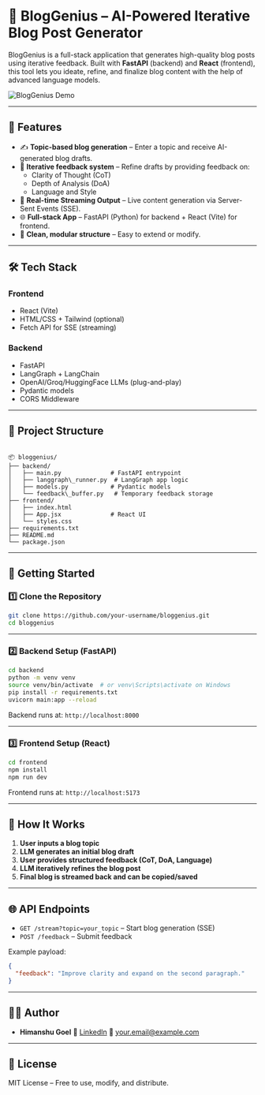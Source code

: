 # 🧠 BlogGenius – AI-Powered Iterative Blog Post Generator

BlogGenius is a full-stack application that generates high-quality blog posts using iterative feedback. Built with **FastAPI** (backend) and **React** (frontend), this tool lets you ideate, refine, and finalize blog content with the help of advanced language models.

![BlogGenius Demo](https://your-demo-gif-or-screenshot-url.com)

---

## 🚀 Features

- ✍️ **Topic-based blog generation** – Enter a topic and receive AI-generated blog drafts.
- 🔁 **Iterative feedback system** – Refine drafts by providing feedback on:
  - Clarity of Thought (CoT)
  - Depth of Analysis (DoA)
  - Language and Style
- 💬 **Real-time Streaming Output** – Live content generation via Server-Sent Events (SSE).
- 🌐 **Full-stack App** – FastAPI (Python) for backend + React (Vite) for frontend.
- 🎯 **Clean, modular structure** – Easy to extend or modify.

---

## 🛠️ Tech Stack

### Frontend
- React (Vite)
- HTML/CSS + Tailwind (optional)
- Fetch API for SSE (streaming)
  
### Backend
- FastAPI
- LangGraph + LangChain
- OpenAI/Groq/HuggingFace LLMs (plug-and-play)
- Pydantic models
- CORS Middleware

---

## 📂 Project Structure

```

📦 bloggenius/
├── backend/
│   ├── main.py              # FastAPI entrypoint
│   ├── langgraph\_runner.py  # LangGraph app logic
│   ├── models.py            # Pydantic models
│   └── feedback\_buffer.py   # Temporary feedback storage
├── frontend/
│   ├── index.html
│   ├── App.jsx              # React UI
│   └── styles.css
├── requirements.txt
├── README.md
└── package.json

````

---

## 🧪 Getting Started

### 1️⃣ Clone the Repository

```bash
git clone https://github.com/your-username/bloggenius.git
cd bloggenius
````

---

### 2️⃣ Backend Setup (FastAPI)

```bash
cd backend
python -m venv venv
source venv/bin/activate  # or venv\Scripts\activate on Windows
pip install -r requirements.txt
uvicorn main:app --reload
```

Backend runs at: `http://localhost:8000`

---

### 3️⃣ Frontend Setup (React)

```bash
cd frontend
npm install
npm run dev
```

Frontend runs at: `http://localhost:5173`

---

## 🧠 How It Works

1. **User inputs a blog topic**
2. **LLM generates an initial blog draft**
3. **User provides structured feedback (CoT, DoA, Language)**
4. **LLM iteratively refines the blog post**
5. **Final blog is streamed back and can be copied/saved**

---


## 🌐 API Endpoints

* `GET /stream?topic=your_topic` – Start blog generation (SSE)
* `POST /feedback` – Submit feedback

Example payload:

```json
{
  "feedback": "Improve clarity and expand on the second paragraph."
}
```

---

## 🧑‍💻 Author

* **Himanshu Goel**
  🔗 [LinkedIn](https://www.linkedin.com/in/your-profile)
  📧 [your.email@example.com](iamlakshaygoel5990@gmail.com)

---

## 📜 License

MIT License – Free to use, modify, and distribute.

